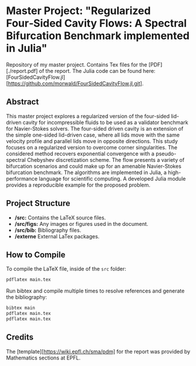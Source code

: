# Master Project: "Regularized Four‑Sided Cavity Flows: A Spectral Bifurcation Benchmark implemented in Julia"

Repository of my master project. Contains Tex files for the [PDF][./report.pdf]
of the report. The Julia code can be found here:
[FourSidedCavityFlow.jl][https://github.com/morwald/FourSidedCavityFlow.jl.git].  

## Abstract 

This master project explores a regularized version of the four-sided lid-driven
cavity for incompressible fluids to be used as a validator benchmark for
Navier-Stokes solvers. The four-sided driven cavity is an extension of the
simple one-sided lid-driven case, where all lids move with the same velocity
profile and parallel lids move in opposite directions. This study focuses on a
regularized version to overcome corner singularities. The considered method
recovers exponential convergence with a pseudo-spectral Chebyshev
discretization scheme. The flow presents a variety of bifurcation scenarios and
could make up for an amenable Navier-Stokes bifurcation benchmark. The
algorithms are implemented in Julia, a high-performance language for scientific
computing. A developed Julia module provides a reproducible example for the
proposed problem.

## Project Structure

- **/src:** Contains the LaTeX source files.
- **/src/figs:** Any images or figures used in the document.
- **/src/bib:** Bibliography files.
- **/externe** External LaTex packages.

## How to Compile

To compile the LaTeX file, inside of the `src` folder:

```bash
pdflatex main.tex
```

Run bibtex and compile multiple times to resolve references and generate the bibliography:

```bash
bibtex main
pdflatex main.tex
pdflatex main.tex
```

## Credits 

The [template][https://wiki.epfl.ch/sma/pdm] for the report was provided by
Mathematics sections at EPFL.
